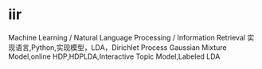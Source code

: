 # iir
Machine Learning / Natural Language Processing / Information Retrieval
实现语言,Python,实现模型，LDA，Dirichlet Process Gaussian Mixture Model,online HDP,HDPLDA,Interactive Topic Model,Labeled LDA
